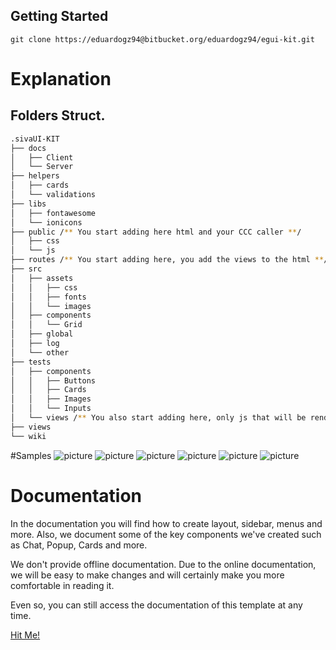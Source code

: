 ## Getting Started

```
git clone https://eduardogz94@bitbucket.org/eduardogz94/egui-kit.git
```

# Explanation

## Folders Struct.

```bash
.sivaUI-KIT
├── docs
│   ├── Client
│   └── Server
├── helpers
│   ├── cards
│   └── validations
├── libs
│   ├── fontawesome
│   └── ionicons
├── public /** You start adding here html and your CCC caller **/
│   ├── css
│   └── js
├── routes /** You start adding here, you add the views to the html **/
├── src
│   ├── assets
│   │   ├── css
│   │   ├── fonts
│   │   └── images
│   ├── components
│   │   └── Grid
│   ├── global
│   ├── log
│   └── other
├── tests
│   ├── components
│   │   ├── Buttons
│   │   ├── Cards
│   │   ├── Images
│   │   └── Inputs
│   └── views /** You also start adding here, only js that will be rendered **/
├── views
└── wiki
```

#Samples
![picture](../src/assets/images/inputs.png)
![picture](../src/assets/images/buttons.png)
![picture](../src/assets/images/cards.png)
![picture](../src/assets/images/typography.png)
![picture](../src/assets/images/icons.png)
![picture](../src/assets/images/alerts.png)

# Documentation

In the documentation you will find how to create layout, sidebar, menus and more. Also, we document some of the key components we've created such as Chat, Popup, Cards and more.

We don't provide offline documentation. Due to the online documentation, we will be easy to make changes and will certainly make you more comfortable in reading it.

Even so, you can still access the documentation of this template at any time.

[Hit Me!](https://stisla.multinity.com/documentation)
